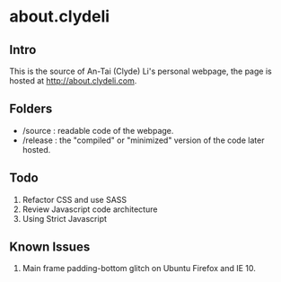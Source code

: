 about.clydeli
=============

Intro
---------------------

This is the source of An-Tai (Clyde) Li's personal webpage, the page is hosted at http://about.clydeli.com.


Folders
---------------------

* /source : readable code of the webpage.
* /release : the "compiled" or "minimized" version of the code later hosted.


Todo
---------------------

1. Refactor CSS and use SASS
2. Review Javascript code architecture
3. Using Strict Javascript


Known Issues
---------------------

1. Main frame padding-bottom glitch on Ubuntu Firefox and IE 10.



